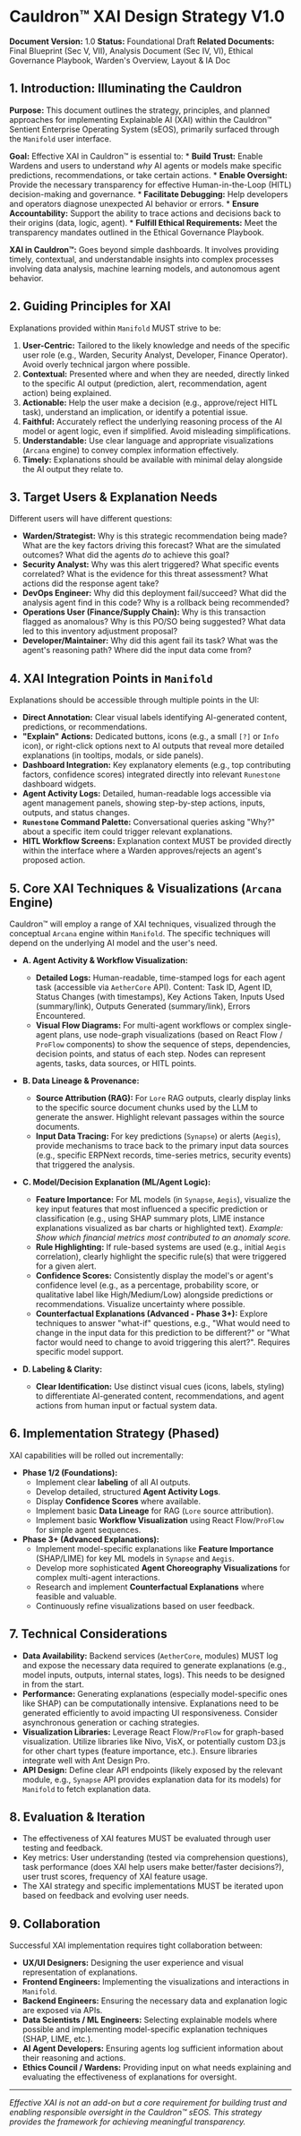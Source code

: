 # Cauldron™ XAI Design Strategy V1.0

**Document Version:** 1.0
**Status:** Foundational Draft
**Related Documents:** Final Blueprint (Sec V, VII), Analysis Document (Sec IV, VI), Ethical Governance Playbook, Warden's Overview, Layout & IA Doc

## 1. Introduction: Illuminating the Cauldron

**Purpose:** This document outlines the strategy, principles, and planned approaches for implementing Explainable AI (XAI) within the Cauldron™ Sentient Enterprise Operating System (sEOS), primarily surfaced through the `Manifold` user interface.

**Goal:** Effective XAI in Cauldron™ is essential to:
    * **Build Trust:** Enable Wardens and users to understand *why* AI agents or models make specific predictions, recommendations, or take certain actions.
    * **Enable Oversight:** Provide the necessary transparency for effective Human-in-the-Loop (HITL) decision-making and governance.
    * **Facilitate Debugging:** Help developers and operators diagnose unexpected AI behavior or errors.
    * **Ensure Accountability:** Support the ability to trace actions and decisions back to their origins (data, logic, agent).
    * **Fulfill Ethical Requirements:** Meet the transparency mandates outlined in the Ethical Governance Playbook.

**XAI in Cauldron™:** Goes beyond simple dashboards. It involves providing timely, contextual, and understandable insights into complex processes involving data analysis, machine learning models, and autonomous agent behavior.

## 2. Guiding Principles for XAI

Explanations provided within `Manifold` MUST strive to be:

1.  **User-Centric:** Tailored to the likely knowledge and needs of the specific user role (e.g., Warden, Security Analyst, Developer, Finance Operator). Avoid overly technical jargon where possible.
2.  **Contextual:** Presented where and when they are needed, directly linked to the specific AI output (prediction, alert, recommendation, agent action) being explained.
3.  **Actionable:** Help the user make a decision (e.g., approve/reject HITL task), understand an implication, or identify a potential issue.
4.  **Faithful:** Accurately reflect the underlying reasoning process of the AI model or agent logic, even if simplified. Avoid misleading simplifications.
5.  **Understandable:** Use clear language and appropriate visualizations (`Arcana` engine) to convey complex information effectively.
6.  **Timely:** Explanations should be available with minimal delay alongside the AI output they relate to.

## 3. Target Users & Explanation Needs

Different users will have different questions:

* **Warden/Strategist:** Why is this strategic recommendation being made? What are the key factors driving this forecast? What are the simulated outcomes? What did the agents *do* to achieve this goal?
* **Security Analyst:** Why was this alert triggered? What specific events correlated? What is the evidence for this threat assessment? What actions did the response agent take?
* **DevOps Engineer:** Why did this deployment fail/succeed? What did the analysis agent find in this code? Why is a rollback being recommended?
* **Operations User (Finance/Supply Chain):** Why is this transaction flagged as anomalous? Why is this PO/SO being suggested? What data led to this inventory adjustment proposal?
* **Developer/Maintainer:** Why did this agent fail its task? What was the agent's reasoning path? Where did the input data come from?

## 4. XAI Integration Points in `Manifold`

Explanations should be accessible through multiple points in the UI:

* **Direct Annotation:** Clear visual labels identifying AI-generated content, predictions, or recommendations.
* **"Explain" Actions:** Dedicated buttons, icons (e.g., a small `[?]` or `Info` icon), or right-click options next to AI outputs that reveal more detailed explanations (in tooltips, modals, or side panels).
* **Dashboard Integration:** Key explanatory elements (e.g., top contributing factors, confidence scores) integrated directly into relevant `Runestone` dashboard widgets.
* **Agent Activity Logs:** Detailed, human-readable logs accessible via agent management panels, showing step-by-step actions, inputs, outputs, and status changes.
* **`Runestone` Command Palette:** Conversational queries asking "Why?" about a specific item could trigger relevant explanations.
* **HITL Workflow Screens:** Explanation context MUST be provided directly within the interface where a Warden approves/rejects an agent's proposed action.

## 5. Core XAI Techniques & Visualizations (`Arcana` Engine)

Cauldron™ will employ a range of XAI techniques, visualized through the conceptual `Arcana` engine within `Manifold`. The specific techniques will depend on the underlying AI model and the user's need.

* **A. Agent Activity & Workflow Visualization:**
    * **Detailed Logs:** Human-readable, time-stamped logs for each agent task (accessible via `AetherCore` API). Content: Task ID, Agent ID, Status Changes (with timestamps), Key Actions Taken, Inputs Used (summary/link), Outputs Generated (summary/link), Errors Encountered.
    * **Visual Flow Diagrams:** For multi-agent workflows or complex single-agent plans, use node-graph visualizations (based on React Flow / `ProFlow` components) to show the sequence of steps, dependencies, decision points, and status of each step. Nodes can represent agents, tasks, data sources, or HITL points.

* **B. Data Lineage & Provenance:**
    * **Source Attribution (RAG):** For `Lore` RAG outputs, clearly display links to the specific source document chunks used by the LLM to generate the answer. Highlight relevant passages within the source documents.
    * **Input Data Tracing:** For key predictions (`Synapse`) or alerts (`Aegis`), provide mechanisms to trace back to the primary input data sources (e.g., specific ERPNext records, time-series metrics, security events) that triggered the analysis.

* **C. Model/Decision Explanation (ML/Agent Logic):**
    * **Feature Importance:** For ML models (in `Synapse`, `Aegis`), visualize the key input features that most influenced a specific prediction or classification (e.g., using SHAP summary plots, LIME instance explanations visualized as bar charts or highlighted text). *Example: Show which financial metrics most contributed to an anomaly score.*
    * **Rule Highlighting:** If rule-based systems are used (e.g., initial `Aegis` correlation), clearly highlight the specific rule(s) that were triggered for a given alert.
    * **Confidence Scores:** Consistently display the model's or agent's confidence level (e.g., as a percentage, probability score, or qualitative label like High/Medium/Low) alongside predictions or recommendations. Visualize uncertainty where possible.
    * **Counterfactual Explanations (Advanced - Phase 3+):** Explore techniques to answer "what-if" questions, e.g., "What would need to change in the input data for this prediction to be different?" or "What factor would need to change to avoid triggering this alert?". Requires specific model support.

* **D. Labeling & Clarity:**
    * **Clear Identification:** Use distinct visual cues (icons, labels, styling) to differentiate AI-generated content, recommendations, and agent actions from human input or factual system data.

## 6. Implementation Strategy (Phased)

XAI capabilities will be rolled out incrementally:

* **Phase 1/2 (Foundations):**
    * Implement clear **labeling** of all AI outputs.
    * Develop detailed, structured **Agent Activity Logs**.
    * Display **Confidence Scores** where available.
    * Implement basic **Data Lineage** for RAG (`Lore` source attribution).
    * Implement basic **Workflow Visualization** using React Flow/`ProFlow` for simple agent sequences.
* **Phase 3+ (Advanced Explanations):**
    * Implement model-specific explanations like **Feature Importance** (SHAP/LIME) for key ML models in `Synapse` and `Aegis`.
    * Develop more sophisticated **Agent Choreography Visualizations** for complex multi-agent interactions.
    * Research and implement **Counterfactual Explanations** where feasible and valuable.
    * Continuously refine visualizations based on user feedback.

## 7. Technical Considerations

* **Data Availability:** Backend services (`AetherCore`, modules) MUST log and expose the necessary data required to generate explanations (e.g., model inputs, outputs, internal states, logs). This needs to be designed in from the start.
* **Performance:** Generating explanations (especially model-specific ones like SHAP) can be computationally intensive. Explanations need to be generated efficiently to avoid impacting UI responsiveness. Consider asynchronous generation or caching strategies.
* **Visualization Libraries:** Leverage React Flow/`ProFlow` for graph-based visualization. Utilize libraries like Nivo, VisX, or potentially custom D3.js for other chart types (feature importance, etc.). Ensure libraries integrate well with Ant Design Pro.
* **API Design:** Define clear API endpoints (likely exposed by the relevant module, e.g., `Synapse` API provides explanation data for its models) for `Manifold` to fetch explanation data.

## 8. Evaluation & Iteration

* The effectiveness of XAI features MUST be evaluated through user testing and feedback.
* Key metrics: User understanding (tested via comprehension questions), task performance (does XAI help users make better/faster decisions?), user trust scores, frequency of XAI feature usage.
* The XAI strategy and specific implementations MUST be iterated upon based on feedback and evolving user needs.

## 9. Collaboration

Successful XAI implementation requires tight collaboration between:
* **UX/UI Designers:** Designing the user experience and visual representation of explanations.
* **Frontend Engineers:** Implementing the visualizations and interactions in `Manifold`.
* **Backend Engineers:** Ensuring the necessary data and explanation logic are exposed via APIs.
* **Data Scientists / ML Engineers:** Selecting explainable models where possible and implementing model-specific explanation techniques (SHAP, LIME, etc.).
* **AI Agent Developers:** Ensuring agents log sufficient information about their reasoning and actions.
* **Ethics Council / Wardens:** Providing input on what needs explaining and evaluating the effectiveness of explanations for oversight.

---

*Effective XAI is not an add-on but a core requirement for building trust and enabling responsible oversight in the Cauldron™ sEOS. This strategy provides the framework for achieving meaningful transparency.*
